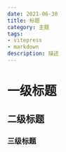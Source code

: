 ```yaml
---
date: 2021-06-30
title: 标题
category: 主题
tags:
- vitepress
- markdown
description: 描述
---
```

# 一级标题
## 二级标题
### 三级标题


<Comment />


